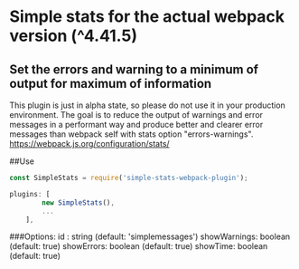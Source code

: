 # Simple stats for the actual webpack version (^4.41.5)
## Set the errors and warning to a minimum of output for maximum of information

This plugin is just in alpha state, so please do not use it in your production environment.
The goal is to reduce the output of warnings and error messages in a performant 
way and produce better and clearer error messages than webpack self with stats option 
"errors-warnings".
https://webpack.js.org/configuration/stats/

##Use

```js
const SimpleStats = require('simple-stats-webpack-plugin');
```

```js
plugins: [
        new SimpleStats(),
        ...
    ],
```
 ###Options:
    id : string (default: 'simplemessages') 
    showWarnings: boolean (default: true)
    showErrors: boolean (default: true)
    showTime: boolean (default: true)